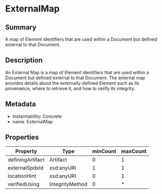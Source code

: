<!-- Automatically generated by spec-parser v2.0.0 on 2023-12-27T15:02:03.969017+00:00 -->
<!-- SPDX-License-Identifier: Community-Spec-1.0 -->

# ExternalMap

## Summary

A map of Element identifiers that are used within a Document but defined external to that Document.


## Description

An External Map is a map of Element identifiers that are used within a Document
but defined external to that Document.
The external map provides details about the externally-defined Element
such as its provenance, where to retrieve it, and how to verify its integrity.


## Metadata

- Instantiability: Concrete
- name: ExternalMap



## Properties

| Property | Type | minCount | maxCount |
|---|---|---|---|
| definingArtifact | Artifact | 0 | 1 |
| externalSpdxId | xsd:anyURI | 1 | 1 |
| locationHint | xsd:anyURI | 0 | 1 |
| verifiedUsing | IntegrityMethod | 0 | * |

